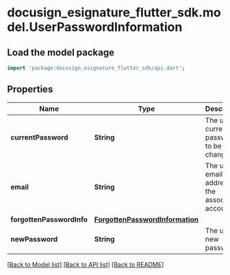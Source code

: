 # docusign_esignature_flutter_sdk.model.UserPasswordInformation

## Load the model package
```dart
import 'package:docusign_esignature_flutter_sdk/api.dart';
```

## Properties
Name | Type | Description | Notes
------------ | ------------- | ------------- | -------------
**currentPassword** | **String** | The user's current password to be changed. | [optional] 
**email** | **String** | The user's email address for the associated account. | [optional] 
**forgottenPasswordInfo** | [**ForgottenPasswordInformation**](ForgottenPasswordInformation.md) |  | [optional] 
**newPassword** | **String** | The user's new password. | [optional] 

[[Back to Model list]](../README.md#documentation-for-models) [[Back to API list]](../README.md#documentation-for-api-endpoints) [[Back to README]](../README.md)


